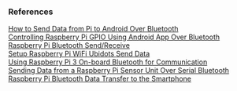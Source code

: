 ### References

 <div>
        <a href="https://thesassway.com/how-to-send-data-from-pi-to-android-over-bluetooth/">How to Send Data from Pi to Android Over Bluetooth</a>
    </div>
    <div>
        <a href="https://circuitdigest.com/microcontroller-projects/controlling-raspberry-pi-gpio-using-android-app-over-bluetooth">Controlling Raspberry Pi GPIO Using Android App Over Bluetooth</a>
    </div>
    <div>
        <a href="https://community.appinventor.mit.edu/t/raspberry-pi-bluetooth-send-receive/59846/3">Raspberry Pi Bluetooth Send/Receive</a>
    </div>
    <div>
        <a href="https://ubidots.com/blog/setup-raspberry-wifi-ubidots-send-data/">Setup Raspberry Pi WiFi Ubidots Send Data</a>
    </div>
    <div>
        <a href="https://www.electronicwings.com/raspberry-pi/using-raspberry-pi-3-on-board-bluetooth-for-communication">Using Raspberry Pi 3 On-board Bluetooth for Communication</a>
    </div>
    <div>
        <a href="https://towardsdatascience.com/sending-data-from-a-raspberry-pi-sensor-unit-over-serial-bluetooth-f9063f3447af">Sending Data from a Raspberry Pi Sensor Unit Over Serial Bluetooth</a>
    </div>
    <div>
        <a href="https://tutorials-raspberrypi.com/raspberry-pi-bluetooth-data-transfer-to-the-smartphone/">Raspberry Pi Bluetooth Data Transfer to the Smartphone</a>
    </div>
